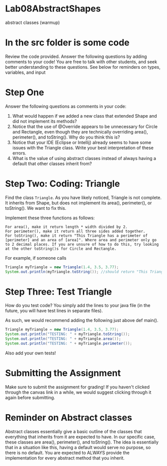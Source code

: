 # Lab08AbstractShapes
abstract classes (warmup)

# In the src folder is some code
Review the code provided. Answer the following questions by adding comments to your code! You are free to talk with other students, and seek better understanding to these questions. See below for reminders on types, variables, and input

# Step One
Answer the following questions as comments in your code:
1. What would happen if we added a new class that extended Shape and did not implement its methods?
2. Notice that the use of @Override appears to be unnecessary for Circle and Rectangle, even though they are technically overriding area(), perimeter(), and toString(). Why do you think this is?
3. Notice that your IDE (Eclipse or Intellij) already seems to have some issues with the Triangle class. Write your best interpretation of these errors.
4. What is the value of using abstract classes instead of always having a default that other classes inherit from?

# Step Two: Coding: Triangle
Find the class `Triangle`.
As you have likely noticed, Triangle is not complete. It inherits from Shape, but does not implement its area(), perimeter(), or toString(). We want to fix this. 

Implement these three functions as follows:
```
For area(), make it return length * width divided by 2.
For perimeter(), make it return all three sides added together.
For toString(), make it return "This Triangle has a perimeter of [perimeter] and an area of [area]". Where area and perimeter only go to 2 decimal places. If you are unsure of how to do this, try looking at the other toString()s for Circle and Rectangle.
```

For example, if someone calls
```java
Triangle myTriangle = new Triangle(1.4, 3.5, 3.77);
System.out.println(myTriangle.toString()); //should return "This Triangle has a perimeter of 8.67 and an area of 2.45"
```

# Step Three: Test Triangle
How do you test code? You simply add the lines to your java file (in the future, you will have test lines in separate files).

As such, we would recommend adding the following just above def main().

```java
Triangle myTriangle = new Triangle(1.4, 3.5, 3.77);
System.out.println("TESTING: " + myTriangle.toString());
System.out.println("TESTING: " + myTriangle.area());
System.out.println("TESTING: " + myTriangle.perimeter());
```
Also add your own tests!

# Submitting the Assignment
Make sure to submit the assignment for grading! If you haven't clicked through the canvas link in a while, we would suggest clicking through it again before submitting.

# Reminder on Abstract classes
Abstract classes essentially give a basic outline of the classes that everything that inherits from it are expected to have. In our specific case, these classes are area(), perimeter(), and toString(). The idea is essentially that in a situation like this, having a default would serve no purpose, so there is no default. You are expected to ALWAYS provide the implementation for every abstract method that you inherit.
